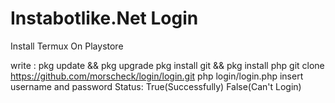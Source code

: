 # Instabotlike.Net Login
Install Termux On Playstore

write :
pkg update && pkg upgrade
pkg install git && pkg install php
git clone https://github.com/morscheck/login/login.git
php login/login.php
insert username and password
Status: True(Successfully) False(Can't Login)
